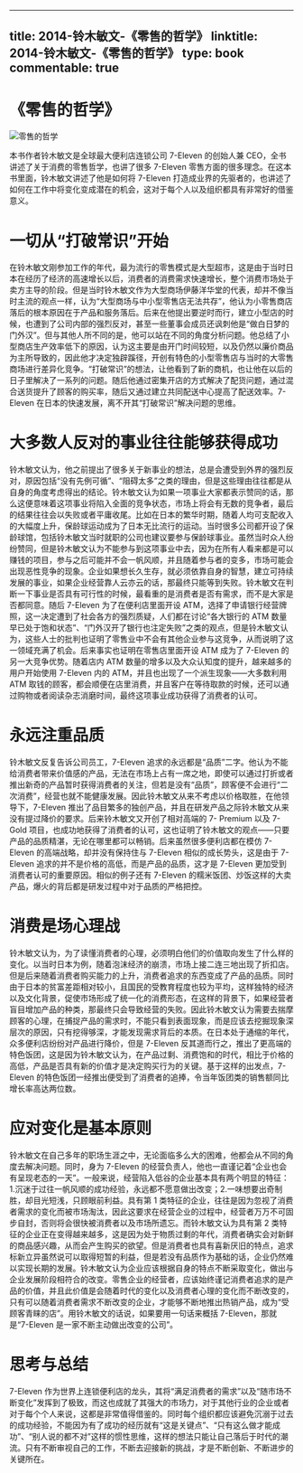 
---
title: 2014-铃木敏文-《零售的哲学》
linktitle: 2014-铃木敏文-《零售的哲学》
type: book
commentable: true
---

# 《零售的哲学》

![零售的哲学](https://assets.ng-tech.icu/item/20230305113853.png)

本书作者铃木敏文是全球最大便利店连锁公司 7-Eleven 的创始人兼 CEO，全书讲述了关于消费的零售哲学，也讲了很多 7-Eleven 零售方面的很多理念。在这本书里面，铃木敏文讲述了他是如何将 7-Eleven 打造成业界的先驱者的，也讲述了如何在工作中将变化变成潜在的机会，这对于每个人以及组织都具有非常好的借鉴意义。

# 一切从“打破常识”开始

在铃木敏文刚参加工作的年代，最为流行的零售模式是大型超市，这是由于当时日本在经历了经济的高速增长以后，消费者的消费需求快速增长，整个消费市场处于卖方主导的阶段。但是当时铃木敏文作为大型商场伊藤洋华堂的代表，却并不像当时主流的观点一样，认为“大型商场与中小型零售店无法共存”，他认为小零售商店落后的根本原因在于产品和服务落后。后来在他提出要逆时而行，建立小型店的时候，也遭到了公司内部的强烈反对，甚至一些董事会成员还讽刺他是“做白日梦的门外汉”。但与其他人所不同的是，他可以站在不同的角度分析问题。他总结了小型商店生产效率低下的原因，认为这主要是由开门时间较短，以及仍然以廉价商品为主所导致的，因此他才决定独辟蹊径，开创有特色的小型零售店与当时的大零售商场进行差异化竞争。“打破常识”的想法，让他看到了新的商机，也让他在以后的日子里解决了一系列的问题。随后他通过密集开店的方式解决了配货问题，通过混合送货提升了顾客的购买率，随后又通过建立共同配送中心提高了配送效率。7-Eleven 在日本的快速发展，离不开其“打破常识”解决问题的思维。

# 大多数人反对的事业往往能够获得成功

铃木敏文认为，他之前提出了很多关于新事业的想法，总是会遭受到外界的强烈反对，原因包括“没有先例可循”、“阻碍太多”之类的理由，但是这些理由往往都是从自身的角度考虑得出的结论。铃木敏文认为如果一项事业大家都表示赞同的话，那么这便意味着这项事业将陷入全面的竞争状态，市场上将会有无数的竞争者，最后的结果往往会以失败或者平庸收尾。比如在日本的繁华时期，随着人均可支配收入的大幅度上升，保龄球运动成为了日本无比流行的运动。当时很多公司都开设了保龄球馆，包括铃木敏文当时就职的公司也建议要参与保龄球事业。虽然当时众人纷纷赞同，但是铃木敏文认为不能参与到这项事业中去，因为在所有人看来都是可以赚钱的项目，参与之后可能并不会一帆风顺，并且随着参与者的变多，市场可能会出现恶性竞争的现象。企业如果想长久生存，就必须依靠自身的智慧，建立可持续发展的事业，如果企业经营靠人云亦云的话，那最终只能等到失败。铃木敏文在判断一下事业是否具有可行性的时候，最看重的是消费者是否有需求，而不是大家是否都同意。随后 7-Eleven 为了在便利店里面开设 ATM，选择了申请银行经营牌照，这一决定遭到了社会各方的强烈质疑，人们都在讨论“各大银行的 ATM 数量早已处于饱和状态”、“门外汉开了银行也注定失败”之类的观点，但是铃木敏文认为，这些人士的批判也证明了零售业中不会有其他企业参与这竞争，从而说明了这一领域充满了机会。后来事实也证明在零售店里面开设 ATM 成为了 7-Eleven 的另一大竞争优势。随着店内 ATM 数量的增多以及大众认知度的提升，越来越多的用户开始使用 7-Eleven 内的 ATM，并且也出现了一个派生现象——大多数利用 ATM 取钱的顾客，都会顺便在店里消费，并且客户在等待取款的时候，还可以通过购物或者阅读杂志消磨时间，最终这项事业成功获得了消费者的认可。

# 永远注重品质

铃木敏文反复告诉公司员工，7-Eleven 追求的永远都是“品质”二字。他认为不能给消费者带来价值感的产品，无法在市场上占有一席之地，即使可以通过打折或者推出新奇的产品暂时获得消费者的关注，但若是没有“品质”，顾客便不会进行“二次消费”，经营也就不能健康发展。因此铃木敏文从来不考虑以价格取胜，在他领导下，7-Eleven 推出了品目繁多的独创产品，并且在研发产品之际铃木敏文从来没有提过降价的要求。后来铃木敏文又开创了相对高端的 7- Premium 以及 7-Gold 项目，也成功地获得了消费者的认可，这也证明了铃木敏文的观点——只要产品的品质精湛，无论在哪里都可以畅销。后来虽然很多便利店都在模仿 7-Eleven 的高端战略，却并没有保持住与 7-Eleven 相似的成长势头，这是由于 7-Eleven 追求的并不是价格的高低，而是产品的品质，这才是 7-Eleven 更加受到消费者认可的重要原因。相似的例子还有 7-Eleven 的糯米饭团、炒饭这样的大卖产品，爆火的背后都是研发过程中对于品质的严格把控。

# 消费是场心理战

铃木敏文认为，为了读懂消费者的心理，必须明白他们的价值取向发生了什么样的变化。以当时日本为例，随着泡沫经济的崩溃，市场上接二连三地出现了折扣店。但是后来随着消费者购买能力的上升，消费者追求的东西变成了产品的品质。同时由于日本的贫富差距相对较小，且国民的受教育程度也较为平均，这样独特的经济以及文化背景，促使市场形成了统一化的消费形态，在这样的背景下，如果经营者盲目增加产品的种类，那最终只会导致经营的失败。因此铃木敏文认为需要去揣摩顾客的心理，在捕捉产品的需求时，不能只看到表面现象，而是应该去挖掘现象深层次的原因，只有挖得够深，才能发现需求背后的本质。在日本处于通缩的年代，众多便利店纷纷对产品进行降价，但是 7-Eleven 反其道而行之，推出了更高端的特色饭团，这是因为铃木敏文认为，在产品过剩、消费饱和的时代，相比于价格的高低，产品是否具有新的价值才是决定购买行为的关键。基于这样的出发点，7-Eleven 的特色饭团一经推出便受到了消费者的追捧，令当年饭团类的销售额同比增长率高达两位数。

# 应对变化是基本原则

铃木敏文在自己多年的职场生涯之中，无论面临多么大的困难，他都会从不同的角度去解决问题。同时，身为 7-Eleven 的经营负责人，他也一直谨记着“企业也会有呈现老态的一天”。一般来说，经营陷入低谷的企业基本具有两个明显的特征：1.沉迷于过往一帆风顺的成功经验，永远都不愿意做出改变；2.一味想要出奇制胜，却目光短浅，只顾眼前利益。具有第 1 类特征的企业，往往是因为忽视了消费者需求的变化而被市场淘汰，因此这要求在经营企业的过程中，经营者万万不可固步自封，否则将会很快被消费者以及市场所遗忘。而铃木敏文认为具有第 2 类特征的企业正在变得越来越多，这是因为处于物质过剩的年代，消费者确实会对新鲜的商品感兴趣，从而会产生购买的欲望。但是消费者也具有喜新厌旧的特点，追求标新立异虽然说可以取得短暂的利益，但是若没有品质作为基础的话，企业仍然难以实现长期的发展。铃木敏文认为企业应该根据自身的特点不断采取变化，做出与企业发展阶段相符合的改变。零售企业的经营者，应该始终谨记消费者追求的是产品的价值，并且此价值是会随着时代的变化以及消费者心理的变化而不断改变的，只有可以随着消费者需求不断改变的企业，才能够不断地推出热销产品，成为“受顾客青睐的店”。用铃木敏文的话说，如果要用一句话来概括 7-Eleven，那就是“7-Eleven 是一家不断主动做出改变的公司”。

# 思考与总结

7-Eleven 作为世界上连锁便利店的龙头，其将“满足消费者的需求”以及“随市场不断变化”发挥到了极致，而这也成就了其强大的市场力，对于其他行业的企业或者对于每个个人来说，这都是非常值得借鉴的。同时每个组织都应该避免沉溺于过去的成功经验，不能因为有了成功的经历就有“这是关键点”、“只有这么做才能成功”、“别人说的都不对”这样的惯性思维，这样的想法只能让自己落后于时代的潮流。只有不断审视自己的工作，不断去迎接新的挑战，才是不断创新、不断进步的关键所在。

    